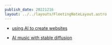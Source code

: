 ```yaml
---
publish_date: 20221216    
layout: ../../layouts/FleetingNoteLayout.astro
---
```

- [using AI to create websites](https://www.youtube.com/watch?v=CQt26KNuGdo)

- [AI music with stable diffusion]()